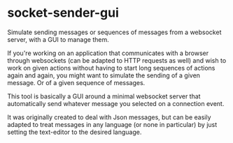 # socket-sender-gui
Simulate sending messages or sequences of messages from a websocket server, with a GUI to manage them.

If you're working on an application that communicates with a browser through websockets 
(can be adapted to HTTP requests as well) 
and wish to work on given actions without having to start long sequences of actions again and again,
you might want to simulate the sending of a given message.
Or of a given sequence of messages.

This tool is basically a GUI around a minimal websocket server that automatically send whatever message you selected on a connection event.

It was originally created to deal with Json messages, but can be easily adapted to treat messages in any language (or none in particular)
by just setting the text-editor to the desired language.  
